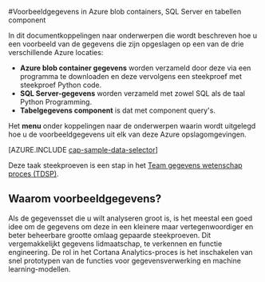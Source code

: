 <properties 
    pageTitle="Voorbeeld van de gegevens in Azure blob containers, SQL Server, en component tabellen | Microsoft Azure" 
    description="Hoe u de gegevens die zijn opgeslagen in verschillende Azure enviromnents verkennen." 
    services="machine-learning" 
    documentationCenter="" 
    authors="bradsev" 
    manager="jhubbard" 
    editor="cgronlun" />

<tags 
    ms.service="machine-learning" 
    ms.workload="data-services" 
    ms.tgt_pltfrm="na" 
    ms.devlang="na" 
    ms.topic="article" 
    ms.date="09/19/2016" 
    ms.author="fashah;garye;bradsev" /> 

#<a name="heading"></a>Voorbeeldgegevens in Azure blob containers, SQL Server en tabellen component

In dit documentkoppelingen naar onderwerpen die wordt beschreven hoe u een voorbeeld van de gegevens die zijn opgeslagen op een van de drie verschillende Azure locaties:

- **Azure blob container gegevens** worden verzameld door deze via een programma te downloaden en deze vervolgens een steekproef met steekproef Python code.
- **SQL Server-gegevens** worden verzameld met zowel SQL als de taal Python Programming. 
- **Tabelgegevens component** is dat met component query's.

Het **menu** onder koppelingen naar de onderwerpen waarin wordt uitgelegd hoe u de voorbeeldgegevens uit elk van deze Azure opslagomgevingen. 

[AZURE.INCLUDE [cap-sample-data-selector](../../includes/cap-sample-data-selector.md)]

Deze taak steekproeven is een stap in het [Team gegevens wetenschap proces (TDSP)](https://azure.microsoft.com/documentation/learning-paths/cortana-analytics-process/).

## <a name="why-sample-data"></a>Waarom voorbeeldgegevens?

Als de gegevensset die u wilt analyseren groot is, is het meestal een goed idee om de gegevens om deze in een kleinere maar vertegenwoordiger en beter beheerbare grootte omlaag gepaarde steekproeven. Dit vergemakkelijkt gegevens lidmaatschap, te verkennen en functie engineering. De rol in het Cortana Analytics-proces is het inschakelen van snel prototypen van de functies voor gegevensverwerking en machine learning-modellen.



